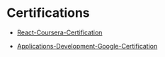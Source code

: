 # Certifications

- [React-Coursera-Certification](IBM-Coursera-React-Redux-Certificate.pdf)

- [Applications-Development-Google-Certification](Google-Desarrollo-de-Apps-Certificate.pdf)
